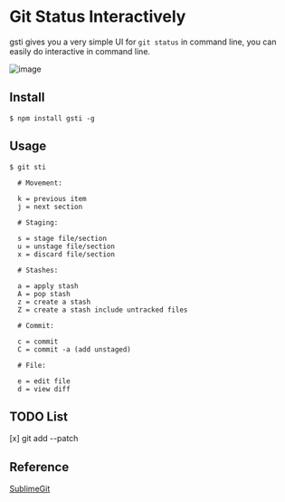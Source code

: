 # Git Status Interactively

gsti gives you a very simple UI for `git status` in command line, you can easily do interactive in command line.

![image](https://user-images.githubusercontent.com/2182004/47619060-3bddfc00-db15-11e8-96da-a001a243e8b9.png)



## Install

```
$ npm install gsti -g
```

## Usage

```
$ git sti

  # Movement:

  k = previous item
  j = next section

  # Staging: 

  s = stage file/section
  u = unstage file/section
  x = discard file/section

  # Stashes: 

  a = apply stash 
  A = pop stash 
  z = create a stash 
  Z = create a stash include untracked files

  # Commit: 

  c = commit
  C = commit -a (add unstaged)

  # File: 

  e = edit file
  d = view diff
```


## TODO List


[x] git add --patch


## Reference

[SublimeGit](https://github.com/SublimeGit/SublimeGit)
